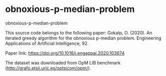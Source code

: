 # obnoxious-p-median-problem
obnoxious-p-median-problem

This source code belongs to the following paper:
Gokalp, O. (2020). An iterated greedy algorithm for the obnoxious p-median problem. Engineering Applications of Artificial Intelligence, 92.

Paper link: https://doi.org/10.1016/j.engappai.2020.103674

The dataset was downloaded from OpM LIB benchmark (http://grafo.etsii.urjc.es/optsicom/opm/).
